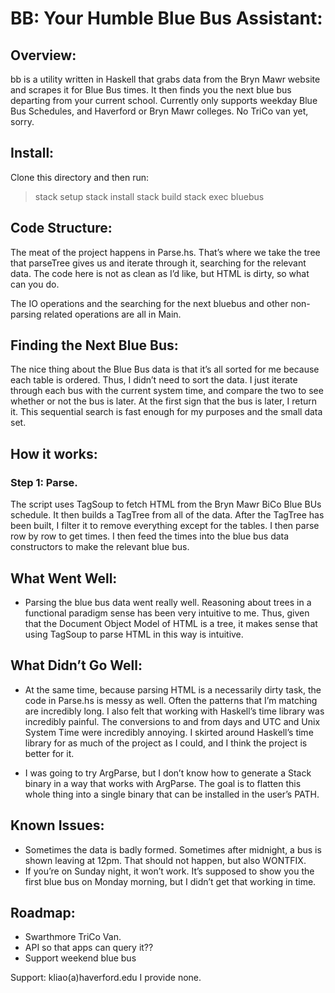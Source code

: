 # BB: Your Humble Blue Bus Assistant: 
## Overview: 
bb is a utility written in Haskell that grabs data from the Bryn Mawr website and scrapes it for Blue Bus times. It then finds you the next blue bus departing from your current school. Currently only supports weekday Blue Bus Schedules, and Haverford or Bryn Mawr colleges. No TriCo van yet, sorry. 
## Install: 
Clone this directory and then run: 
> stack setup
> stack install
> stack build
> stack exec bluebus

## Code Structure: 
The meat of the project happens in Parse.hs. That’s where we take the tree that parseTree gives us and iterate through it, searching for the relevant data. The code here is not as clean as I’d like, but HTML is dirty, so what can you do.  

The IO operations and the searching for the next bluebus and other non-parsing related operations are all in Main. 

## Finding the Next Blue Bus: 
The nice thing about the Blue Bus data is that it’s all sorted for me because each table is ordered. Thus, I didn’t need to sort the data. I just iterate through each bus with the current system time, and compare the two to see whether or not the bus is later. At the first sign that the bus is later, I return it. This sequential search is fast enough for my purposes and the small data set. 

## How it works: 
### Step 1: Parse. 
The script uses TagSoup to fetch HTML from the Bryn Mawr BiCo Blue BUs schedule. It then builds a TagTree from all of the data. After the TagTree has been built, I filter it to remove everything except for the tables. I then parse row by row to get times. I then feed the times into the blue bus data constructors to make the relevant blue bus. 

## What Went Well: 
* Parsing the blue bus data went really well. Reasoning about trees in a functional paradigm sense has been very intuitive to me. Thus, given that the Document Object Model of HTML is a tree, it makes sense that using TagSoup to parse HTML in this way is intuitive. 

## What Didn’t Go Well: 
* At the same time, because parsing HTML is a necessarily dirty task, the code in Parse.hs is messy as well. Often the patterns that I’m matching are incredibly long. I also felt that working with Haskell’s time library was incredibly painful. The conversions to and from days and UTC and Unix System Time were incredibly annoying. I skirted around Haskell’s time library for as much of the project as I could, and I think the project is better for it. 

* I was going to try ArgParse, but I don’t know how to generate a Stack binary in a way that works with ArgParse. The goal is to flatten this whole thing into a single binary that can be installed in the user’s PATH. 

## Known Issues: 
* Sometimes the data is badly formed. Sometimes after midnight, a bus is shown leaving at 12pm. That should not happen, but also WONTFIX. 
* If you’re on Sunday night, it won’t work. It’s supposed to show you the first blue bus on Monday morning, but I didn’t get that working in time. 

## Roadmap: 
* Swarthmore TriCo Van. 
* API so that apps can query it??
* Support weekend blue bus

Support: kliao(a)haverford.edu
I provide none. 